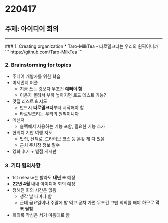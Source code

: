 # 220417

## 주제: 아이디어 회의

<hr/>
### 1. Creating organization
* Taro-MilkTea
  - 타로밀크티는 우리의 원픽이니까
   ```
   https://github.com/Taro-MilkTea
   ```

### 2. Brainstorming for topics

- 주니어 개발자를 위한 학습
- 미세먼지 어플
  - 지금 쓰는 것보다 무조건 **예뻐야 함**
  - 이용자 몰려서 부하 높아지면 로드 테스트 가능?
- 맛집 리스트 & 지도
  - 반드시 **타로밀크티**부터 시작해야 함
  - 타로밀크티는 우리의 원픽이니까
- 메신저
  - 슬랙에서 사용하는 기능 포함, 필요한 기능 추가
- 현위치 기반 여행 지도
  - 맛집, 산책로, 드라이브 코스 등 온갖 게 다 있음
  - 근처 주차장 정보 필수
- 영화 후기 + 별점 게시판

### 3. 기타 협의사항

- 1st release는 빨라도 **내년 초** 예정
- **22년 4월** 내내 아이디어 회의 예정
- 정해진 회의 시간은 없음
  - 생각 날 때마다 함
  - 근데 금요일이나 주말에 밥 먹고 공차 가면 무조건 그땐 회의를 해야 하므로 **맥북 필참**
- 회의록 작성은 서기 마음대로 함
